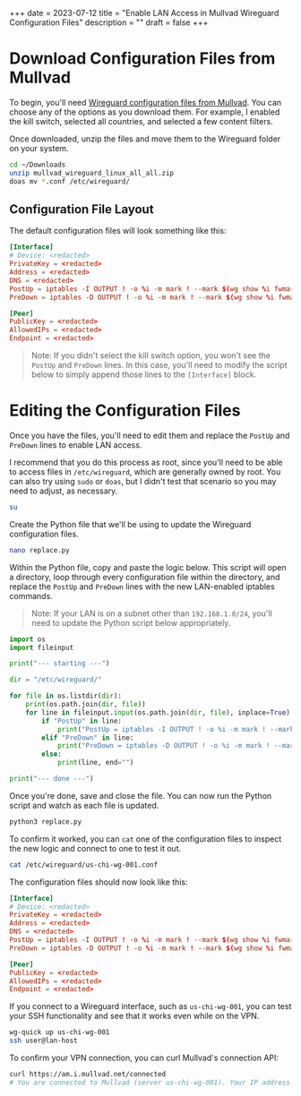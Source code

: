 +++
date = 2023-07-12
title = "Enable LAN Access in Mullvad Wireguard Configuration Files"
description = ""
draft = false
+++

# Download Configuration Files from Mullvad

To begin, you'll need [Wireguard configuration files from
Mullvad](https://mullvad.net/account/wireguard-config). You can choose any of
the options as you download them. For example, I enabled the kill switch,
selected all countries, and selected a few content filters.

Once downloaded, unzip the files and move them to the Wireguard folder on your
system.

```sh
cd ~/Downloads
unzip mullvad_wireguard_linux_all_all.zip
doas mv *.conf /etc/wireguard/
```

## Configuration File Layout

The default configuration files will look something like this:

``` conf
[Interface]
# Device: <redacted>
PrivateKey = <redacted>
Address = <redacted>
DNS = <redacted>
PostUp = iptables -I OUTPUT ! -o %i -m mark ! --mark $(wg show %i fwmark) -m addrtype ! --dst-type LOCAL -j REJECT && ip6tables -I OUTPUT ! -o %i -m mark ! --mark $(wg show %i fwmark) -m addrtype ! --dst-type LOCAL -j REJECT
PreDown = iptables -D OUTPUT ! -o %i -m mark ! --mark $(wg show %i fwmark) -m addrtype ! --dst-type LOCAL -j REJECT && ip6tables -D OUTPUT ! -o %i -m mark ! --mark $(wg show %i fwmark) -m addrtype ! --dst-type LOCAL -j REJECT

[Peer]
PublicKey = <redacted>
AllowedIPs = <redacted>
Endpoint = <redacted>
```

> Note: If you didn't select the kill switch option, you won't see the
> `PostUp` and `PreDown` lines. In this case, you'll need to modify the script
> below to simply append those lines to the `[Interface]` block.

# Editing the Configuration Files

Once you have the files, you'll need to edit them and replace the `PostUp` and
`PreDown` lines to enable LAN access.

I recommend that you do this process as root, since you'll need to be able to
access files in `/etc/wireguard`, which are generally owned by root. You can
also try using `sudo` or `doas`, but I didn't test that scenario so you may
need to adjust, as necessary.

```sh
su
```

Create the Python file that we'll be using to update the Wireguard
configuration files.

```sh
nano replace.py
```

Within the Python file, copy and paste the logic below. This script will open a
directory, loop through every configuration file within the directory, and
replace the `PostUp` and `PreDown` lines with the new LAN-enabled iptables
commands.

> Note: If your LAN is on a subnet other than `192.168.1.0/24`, you'll need to
> update the Python script below appropriately.

``` python
import os
import fileinput

print("--- starting ---")

dir = "/etc/wireguard/"

for file in os.listdir(dir):
    print(os.path.join(dir, file))
    for line in fileinput.input(os.path.join(dir, file), inplace=True):
        if "PostUp" in line:
            print("PostUp = iptables -I OUTPUT ! -o %i -m mark ! --mark $(wg show %i fwmark) -m addrtype ! --dst-type LOCAL ! -d 192.168.1.0/24 -j REJECT && ip6tables -I OUTPUT ! -o %i -m mark ! --mark $(wg show %i fwmark) -m addrtype ! --dst-type LOCAL -j REJECT")
        elif "PreDown" in line:
            print("PreDown = iptables -D OUTPUT ! -o %i -m mark ! --mark $(wg show %i fwmark) -m addrtype ! --dst-type LOCAL ! -d 192.168.1.0/24 -j REJECT && ip6tables -D OUTPUT ! -o %i -m mark ! --mark $(wg show %i fwmark) -m addrtype ! --dst-type LOCAL -j REJECT")
        else:
            print(line, end="")

print("--- done ---")
```

Once you're done, save and close the file. You can now run the Python script
and watch as each file is updated.

```sh
python3 replace.py
```

To confirm it worked, you can `cat` one of the configuration files to inspect
the new logic and connect to one to test it out.

```sh
cat /etc/wireguard/us-chi-wg-001.conf
```

The configuration files should now look like this:

``` conf
[Interface]
# Device: <redacted>
PrivateKey = <redacted>
Address = <redacted>
DNS = <redacted>
PostUp = iptables -I OUTPUT ! -o %i -m mark ! --mark $(wg show %i fwmark) -m addrtype ! --dst-type LOCAL ! -d 192.168.1.0/24 -j REJECT && ip6tables -I OUTPUT ! -o %i -m mark ! --mark $(wg show %i fwmark) -m addrtype ! --dst-type LOCAL -j REJECT
PreDown = iptables -D OUTPUT ! -o %i -m mark ! --mark $(wg show %i fwmark) -m addrtype ! --dst-type LOCAL ! -d 192.168.1.0/24 -j REJECT && ip6tables -D OUTPUT ! -o %i -m mark ! --mark $(wg show %i fwmark) -m addrtype ! --dst-type LOCAL -j REJECT

[Peer]
PublicKey = <redacted>
AllowedIPs = <redacted>
Endpoint = <redacted>
```

If you connect to a Wireguard interface, such as `us-chi-wg-001`, you can test
your SSH functionality and see that it works even while on the VPN.

```sh
wg-quick up us-chi-wg-001
ssh user@lan-host
```

To confirm your VPN connection, you can curl Mullvad's connection API:

```sh
curl https://am.i.mullvad.net/connected
# You are connected to Mullvad (server us-chi-wg-001). Your IP address is <redacted>
```
